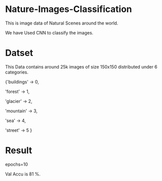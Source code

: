 # Nature-Images-Classification

This is image data of Natural Scenes around the world.

We have Used CNN to classify the images.


# Datset
This Data contains around 25k images of size 150x150 distributed under 6 categories.

{'buildings' -> 0,

'forest' -> 1,

'glacier' -> 2,

'mountain' -> 3,

'sea' -> 4,

'street' -> 5 }

# Result
epochs=10

Val Accu is 81 %.


